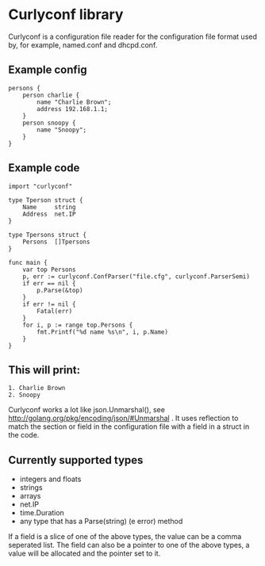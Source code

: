 # Curlyconf library

Curlyconf is a configuration file reader for the configuration
file format used by, for example, named.conf and dhcpd.conf.

## Example config

	persons {
		person charlie {
			name "Charlie Brown";
			address 192.168.1.1;
		}
		person snoopy {
			name "Snoopy";
		}
	}

## Example code

	import "curlyconf"

	type Tperson struct {
		Name     string
		Address  net.IP
	}

	type Tpersons struct {
		Persons  []Tpersons
	}

	func main {
		var top Persons
		p, err := curlyconf.ConfParser("file.cfg", curlyconf.ParserSemi)
		if err == nil {
			p.Parse(&top)
		}
		if err != nil {
			Fatal(err)
		}
		for i, p := range top.Persons {
			fmt.Printf("%d name %s\n", i, p.Name)
		}
	}

## This will print:

	1. Charlie Brown
	2. Snoopy

Curlyconf works a lot like json.Unmarshal(), see
http://golang.org/pkg/encoding/json/#Unmarshal . It uses reflection
to match the section or field in the configuration file with
a field in a struct in the code.

## Currently supported types

* integers and floats
* strings
* arrays
* net.IP
* time.Duration
* any type that has a Parse(string) (e error) method

If a field is a slice of one of the above types, the value can be a
comma seperated list. The field can also be a pointer to one of the
above types, a value will be allocated and the pointer set to it.


